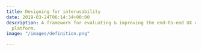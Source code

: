 ```yaml
---
title: Designing for interusability
date: 2019-03-24T06:14:34+00:00
description: A framework for evaluating & improving the end-to-end UX of your product
  platform.
image: "/images/definition.png"

---
```

